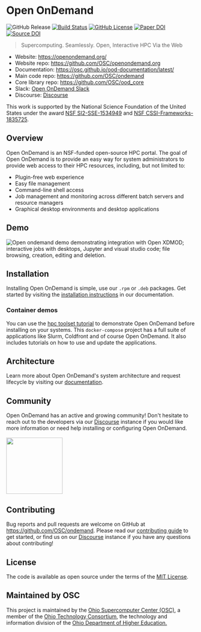 # Open OnDemand
![GitHub Release](https://img.shields.io/github/release/osc/ondemand.svg?color=informational)
[![Build Status](https://github.com/osc/ondemand/workflows/Tests/badge.svg)](https://github.com/OSC/ondemand/actions?query=workflow%3ATests)
[![GitHub License](https://img.shields.io/badge/license-MIT-green.svg?color=success)](https://opensource.org/licenses/MIT)
[![Paper DOI](http://joss.theoj.org/papers/10.21105/joss.00622/status.svg)](https://doi.org/10.21105/joss.00622)
[![Source DOI](https://zenodo.org/badge/DOI/10.5281/zenodo.6323791.svg)](https://doi.org/10.5281/zenodo.6323791)
> Supercomputing. Seamlessly. Open, Interactive HPC Via the Web

- Website: https://openondemand.org/
- Website repo: https://github.com/OSC/openondemand.org
- Documentation: https://osc.github.io/ood-documentation/latest/
- Main code repo: https://github.com/OSC/ondemand
- Core library repo: https://github.com/OSC/ood_core
- Slack: [Open OnDemand Slack]
- Discourse: [Discourse]

This work is supported by the National Science Foundation of the United States under the award [NSF SI2-SSE-1534949](https://www.nsf.gov/awardsearch/showAward?AWD_ID=1534949) and [NSF CSSI-Frameworks-1835725](https://www.nsf.gov/awardsearch/showAward?AWD_ID=1835725).

## Overview
Open OnDemand is an NSF-funded open-source HPC portal. The goal of Open OnDemand is to provide an easy way for system administrators to provide web access to their HPC resources, including, but not limited to:

* Plugin-free web experience
* Easy file management
* Command-line shell access
* Job management and monitoring across different batch servers and resource managers
* Graphical desktop environments and desktop applications

## Demo

![Open ondemand demo demonstrating integration with Open XDMOD; interactive jobs with desktops, Jupyter and visual studio code; file browsing, creation, editing and deletion.](docs/imgs/open_ondemand_demo.gif)

## Installation
Installing Open OnDemand is simple, use our `.rpm` or `.deb` packages. Get started by visiting the [installation instructions] in our documentation.

### Container demos

You can use the [hpc toolset tutorial] to demonstrate Open OnDemand before installing on your systems. This `docker-compose` project
has a full suite of applications like Slurm, Coldfront and of course Open OnDemand.  It also includes tutorials on how to use
and update the applications.

## Architecture
Learn more about Open OnDemand's system architecture and request lifecycle by visiting our <a href="https://osc.github.io/ood-documentation/latest/architecture.html">documentation</a>.

## Community
Open OnDemand has an active and growing community! Don't hesitate to reach out to the developers via our [Discourse] instance if you would like more information or need help installing or configuring Open OnDemand.
<br/>
<br/>
<a href="https://discourse.osc.edu"><img src="https://upload.wikimedia.org/wikipedia/commons/1/17/Discourse_icon.svg" width=150></a>

## Contributing

Bug reports and pull requests are welcome on GitHub at
https://github.com/OSC/ondemand. Please read our [contributing guide] to get started, or find us on our [Discourse] instance if you have any questions about contributing!

## License

The code is available as open source under the terms of the [MIT License].

## Maintained by OSC
This project is maintained by the <a href="https://www.osc.edu">Ohio Supercomputer Center (OSC)</a>, a member of the <a href="https://www.oh-tech.org/">Ohio Technology Consortium</a>, the technology and information division of the <a href="https://education.ohio.gov/">Ohio Department of Higher Education.</a>

[MIT License]: http://opensource.org/licenses/MIT
[Open OnDemand Documentation]: https://osc.github.io/ood-documentation/latest/
[installation instructions]: https://osc.github.io/ood-documentation/latest/requirements.html
[contributing guide]: CONTRIBUTING.md
[Discourse]: https://discourse.osc.edu
[hpc toolset tutorial]: https://github.com/ubccr/hpc-toolset-tutorial/
[Open OnDemand Slack]: http://openondemand.org/slack
